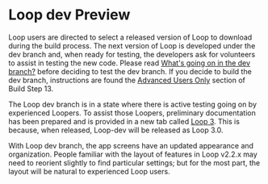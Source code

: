 # Loop dev Preview

Loop users are directed to select a released version of Loop to download during the build process. The next version of Loop is developed under the dev branch and, when ready for testing, the developers ask for volunteers to assist in testing the new code. Please read [What's going on in the dev branch?](branch-faqs.md#whats-going-on-in-the-dev-branch) before deciding to test the dev branch. If you decide to build the dev branch, instructions are found the [Advanced Users Only](../build/step13.md#advanced-users-only) section of Build Step 13.

The Loop dev branch is in a state where there is active testing going on by experienced Loopers.  To assist those Loopers, preliminary documentation has been prepared and is provided in a new tab called [Loop 3](../loop-3/loop-3-overview.md).  This is because, when released, Loop-dev will be released as Loop 3.0. 

With Loop dev branch, the app screens have an updated appearance and organization.  People familiar with the layout of features in Loop v2.2.x may need to reorient slightly to find particular settings; but for the most part, the layout will be natural to experienced Loop users.

